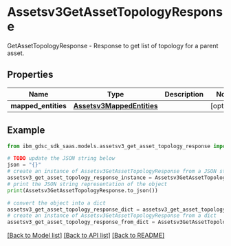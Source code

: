 # Assetsv3GetAssetTopologyResponse

GetAssetTopologyResponse - Response to get list of topology for a parent asset.

## Properties

Name | Type | Description | Notes
------------ | ------------- | ------------- | -------------
**mapped_entities** | [**Assetsv3MappedEntities**](Assetsv3MappedEntities.md) |  | [optional] 

## Example

```python
from ibm_gdsc_sdk_saas.models.assetsv3_get_asset_topology_response import Assetsv3GetAssetTopologyResponse

# TODO update the JSON string below
json = "{}"
# create an instance of Assetsv3GetAssetTopologyResponse from a JSON string
assetsv3_get_asset_topology_response_instance = Assetsv3GetAssetTopologyResponse.from_json(json)
# print the JSON string representation of the object
print(Assetsv3GetAssetTopologyResponse.to_json())

# convert the object into a dict
assetsv3_get_asset_topology_response_dict = assetsv3_get_asset_topology_response_instance.to_dict()
# create an instance of Assetsv3GetAssetTopologyResponse from a dict
assetsv3_get_asset_topology_response_from_dict = Assetsv3GetAssetTopologyResponse.from_dict(assetsv3_get_asset_topology_response_dict)
```
[[Back to Model list]](../README.md#documentation-for-models) [[Back to API list]](../README.md#documentation-for-api-endpoints) [[Back to README]](../README.md)


